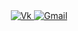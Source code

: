 <div id="badges" align="center">
  <a href= "https://vk.com/roxow">
    <img alt="Vk" src="https://img.shields.io/badge/:badgeContent?style=for-the-badge&logo=VK&logoColor=white&color=blue">
  </a>
  <a href= "https://mail.google.com/mail/u/0/#inbox">
    <img alt="Gmail" src="https://img.shields.io/badge/:badgeContent?style=for-the-badge&logo=Gmail&logoColor=white&color=red">
  </a>
</div>
